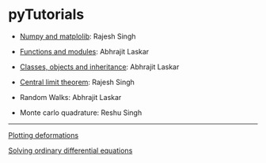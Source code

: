 # pyTutorials

* [Numpy and matplolib](http://nbviewer.ipython.org/gist/rajeshrinet/a1dd02f1920974b830ab): Rajesh Singh

* [Functions and modules](http://nbviewer.ipython.org/gist/jitAbhra/8594055): Abhrajit Laskar

* [Classes, objects and inheritance](http://nbviewer.ipython.org/gist/jitAbhra/8682833): Abhrajit Laskar 

* [Central limit theorem](http://nbviewer.ipython.org/gist/rajeshrinet/9af6e5e06aa4ce519ff1): Rajesh Singh

* Random Walks: Abhrajit Laskar

* Monte carlo quadrature: Reshu Singh



---



[Plotting deformations](http://nbviewer.ipython.org/gist/rajeshrinet/8351652)


[Solving ordinary differential equations](http://nbviewer.ipython.org/gist/rajeshrinet/bde976cd3e1f4a238cfa)

